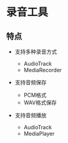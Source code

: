# 录音工具
## 特点
- 支持多种录音方式
  - AudioTrack
  - MediaRecorder 

- 支持音频保存
  - PCM格式
  - WAV格式保存

- 支持音频播放
  - AudioTrack
  - MediaPlayer
